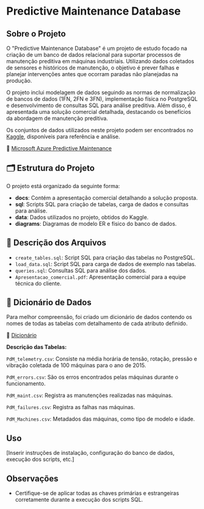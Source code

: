 # Predictive Maintenance Database

## Sobre o Projeto

O "Predictive Maintenance Database" é um projeto de estudo focado na criação de um banco de dados relacional para suportar processos de manutenção preditiva em máquinas industriais. Utilizando dados coletados de sensores e históricos de manutenção, o objetivo é prever falhas e planejar intervenções antes que ocorram paradas não planejadas na produção.

O projeto inclui modelagem de dados seguindo as normas de normalização de bancos de dados (1FN, 2FN e 3FN), implementação física no PostgreSQL e desenvolvimento de consultas SQL para análise preditiva. Além disso, é apresentada uma solução comercial detalhada, destacando os benefícios da abordagem de manutenção preditiva.

Os conjuntos de dados utilizados neste projeto podem ser encontrados no [Kaggle](https://www.kaggle.com), disponíveis para referência e análise.

🔗 [Microsoft Azure Predictive Maintenance](https://www.kaggle.com/datasets/arnabbiswas1/microsoft-azure-predictive-maintenance)


## 🗂️ Estrutura do Projeto

O projeto está organizado da seguinte forma:

- **docs**: Contém a apresentação comercial detalhando a solução proposta.
- **sql**: Scripts SQL para criação de tabelas, carga de dados e consultas para análise.
- **data**: Dados utilizados no projeto, obtidos do Kaggle.
- **diagrams**: Diagramas de modelo ER e físico do banco de dados.

## 📄 Descrição dos Arquivos

- `create_tables.sql`: Script SQL para criação das tabelas no PostgreSQL.
- `load_data.sql`: Script SQL para carga de dados de exemplo nas tabelas.
- `queries.sql`: Consultas SQL para análise dos dados.
- `Apresentacao_comercial.pdf`: Apresentação comercial para a equipe técnica do cliente.

## 📄 Dicionário de Dados

Para melhor compreensão, foi criado um dicionário de dados contendo os nomes de todas as tabelas com detalhamento de cada atributo definido.

🔗 [Dicionário](https://github.com/guioliveiras/predictive-maintenance-db/blob/main/docs/dicionario_de_dados.pdf)

**Descrição das Tabelas:**

`PdM_telemetry.csv`: Consiste na média horária de tensão, rotação, pressão e vibração coletada de 100 máquinas para o ano de 2015.

`PdM_errors.csv`: São os erros encontrados pelas máquinas durante o funcionamento.

`PdM_maint.csv`: Registra as manutenções realizadas nas máquinas.

`PdM_failures.csv`: Registra as falhas nas máquinas.

`PdM_Machines.csv`: Metadados das máquinas, como tipo de modelo e idade.

## Uso

[Inserir instruções de instalação, configuração do banco de dados, execução dos scripts, etc.]

## Observações

- Certifique-se de aplicar todas as chaves primárias e estrangeiras corretamente durante a execução dos scripts SQL.
